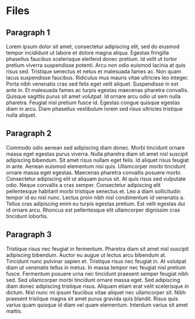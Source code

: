# Files

## Paragraph 1

Lorem ipsum dolor sit amet, consectetur adipiscing elit, sed do eiusmod tempor incididunt ut labore et dolore magna aliqua. Egestas fringilla phasellus faucibus scelerisque eleifend donec pretium. Id velit ut tortor pretium viverra suspendisse potenti. Arcu non odio euismod lacinia at quis risus sed. Tristique senectus et netus et malesuada fames ac. Non quam lacus suspendisse faucibus. Ridiculus mus mauris vitae ultricies leo integer. Porta nibh venenatis cras sed felis eget velit aliquet. Suspendisse in est ante in. Et malesuada fames ac turpis egestas maecenas pharetra convallis. Quisque sagittis purus sit amet volutpat. Id ornare arcu odio ut sem nulla pharetra. Feugiat nisl pretium fusce id. Egestas congue quisque egestas diam in arcu. Diam phasellus vestibulum lorem sed risus ultricies tristique nulla aliquet.

## Paragraph 2

Commodo odio aenean sed adipiscing diam donec. Morbi tincidunt ornare massa eget egestas purus viverra. Nulla pharetra diam sit amet nisl suscipit adipiscing bibendum. Sit amet risus nullam eget felis. Id aliquet risus feugiat in ante. Aenean euismod elementum nisi quis. Ullamcorper morbi tincidunt ornare massa eget egestas. Maecenas pharetra convallis posuere morbi. Consectetur adipiscing elit ut aliquam purus sit. At quis risus sed vulputate odio. Neque convallis a cras semper. Consectetur adipiscing elit pellentesque habitant morbi tristique senectus et. Leo a diam sollicitudin tempor id eu nisl nunc. Lectus proin nibh nisl condimentum id venenatis a. Tellus cras adipiscing enim eu turpis egestas pretium. Est velit egestas dui id ornare arcu. Rhoncus est pellentesque elit ullamcorper dignissim cras tincidunt lobortis.

## Paragraph 3

Tristique risus nec feugiat in fermentum. Pharetra diam sit amet nisl suscipit adipiscing bibendum. Auctor eu augue ut lectus arcu bibendum at. Tincidunt nunc pulvinar sapien et. Tristique risus nec feugiat in. At volutpat diam ut venenatis tellus in metus. In massa tempor nec feugiat nisl pretium fusce. Fermentum posuere urna nec tincidunt praesent semper feugiat nibh sed. Sed ullamcorper morbi tincidunt ornare massa eget. Sed adipiscing diam donec adipiscing tristique risus. Aliquam etiam erat velit scelerisque in dictum. Nisl nunc mi ipsum faucibus vitae aliquet nec ullamcorper sit. Nibh praesent tristique magna sit amet purus gravida quis blandit. Risus quis varius quam quisque id diam vel quam elementum. Interdum varius sit amet mattis.

